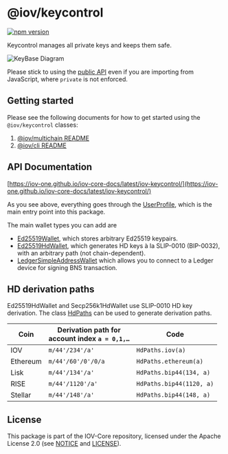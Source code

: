 # @iov/keycontrol

[![npm version](https://img.shields.io/npm/v/@iov/keycontrol.svg)](https://www.npmjs.com/package/@iov/keycontrol)

Keycontrol manages all private keys and keeps them safe.

![KeyBase Diagram](https://raw.githubusercontent.com/iov-one/iov-core/master/docs/KeyBaseDiagram.png)

Please stick to using the
[public API](https://iov-one.github.io/iov-core-docs/latest/iov-keycontrol/classes/userprofile.html)
even if you are importing from JavaScript, where `private` is not enforced.

## Getting started

Please see the following documents for how to get started using the
`@iov/keycontrol` classes:

1. [@iov/multichain README](https://github.com/iov-one/iov-core/tree/master/packages/iov-multichain/README.md)
2. [@iov/cli README](https://github.com/iov-one/iov-core/tree/master/packages/iov-cli/README.md)

## API Documentation

[https://iov-one.github.io/iov-core-docs/latest/iov-keycontrol/](https://iov-one.github.io/iov-core-docs/latest/iov-keycontrol/)

As you see above, everything goes through the
[UserProfile](https://iov-one.github.io/iov-core-docs/latest/iov-keycontrol/classes/userprofile.html),
which is the main entry point into this package.

The main wallet types you can add are

- [Ed25519Wallet](https://iov-one.github.io/iov-core-docs/latest/iov-keycontrol/classes/ed25519wallet.html),
  which stores arbitrary Ed25519 keypairs.
- [Ed25519HdWallet](https://iov-one.github.io/iov-core-docs/latest/iov-keycontrol/classes/ed25519hdwallet.html),
  which generates HD keys à la SLIP-0010 (BIP-0032), with an arbitrary path (not
  chain-dependent).
- [LedgerSimpleAddressWallet](https://iov-one.github.io/iov-core-docs/latest/iov-ledger-bns/classes/ledgersimpleaddresswallet.html)
  which allows you to connect to a Ledger device for signing BNS transaction.

## HD derivation paths

Ed25519HdWallet and Secp256k1HdWallet use SLIP-0010 HD key derivation. The class
[HdPaths](https://iov-one.github.io/iov-core-docs/latest/iov-keycontrol/classes/hdpaths.html)
can be used to generate derivation paths.

| Coin     | Derivation path for<br>account index `a = 0,1,…` | Code                     |
| -------- | ------------------------------------------------ | ------------------------ |
| IOV      | `m/44'/234'/a'`                                  | `HdPaths.iov(a)`         |
| Ethereum | `m/44'/60'/0'/0/a`                               | `HdPaths.ethereum(a)`    |
| Lisk     | `m/44'/134'/a'`                                  | `HdPaths.bip44(134, a)`  |
| RISE     | `m/44'/1120'/a'`                                 | `HdPaths.bip44(1120, a)` |
| Stellar  | `m/44'/148'/a'`                                  | `HdPaths.bip44(148, a)`  |

## License

This package is part of the IOV-Core repository, licensed under the Apache
License 2.0 (see
[NOTICE](https://github.com/iov-one/iov-core/blob/master/NOTICE) and
[LICENSE](https://github.com/iov-one/iov-core/blob/master/LICENSE)).
